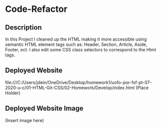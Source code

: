 # Code-Refactor
## Description
In this Project I cleaned up the HTML making it more accessible using semantic HTML element tags such as: Header, Section, Article, 
Aside, Footer, ect. I also edit some CSS class selectors to correspond to the Html tags.

## Deployed Website
file:///C:/Users/jdein/OneDrive/Desktop/homework1/uofo-por-fsf-pt-07-2020-u-c/01-HTML-Git-CSS/02-Homework/Develop/index.html (Place Holder)
## Deployed Website Image
(Insert image here)
